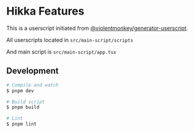 # Hikka Features

This is a userscript initiated from [@violentmonkey/generator-userscript](https://github.com/violentmonkey/generator-userscript).

All userscripts located in `src/main-script/scripts`

And main script is `src/main-script/app.tsx`

## Development

```sh
# Compile and watch
$ pnpm dev

# Build script
$ pnpm build

# Lint
$ pnpm lint
```
